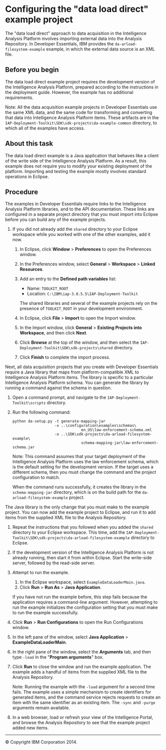 Configuring the "data load direct" example project
==================================================

The "data load direct" approach to data acquisition in the Intelligence Analysis Platform involves importing external data into the Analysis Repository. In Developer Essentials, IBM provides the `da-arload-filesystem-example` example, in which the external data source is an XML file.

Before you begin
----------------

The data load direct example project requires the development version of the Intelligence Analysis Platform, prepared according to the instructions in the deployment guide. However, the example has no additional requirements.

Note: All the data acquisition example projects in Developer Essentials use the same XML data, and the same code for transforming and converting that data into Intelligence Analysis Platform items. These artifacts are in the `IAP-Deployment-Toolkit\SDK\sdk-projects\da-example-common` directory, to which all of the examples have access.

About this task
---------------

The data load direct example is a Java application that behaves like a client of the write side of the Intelligence Analysis Platform. As a result, this example does not require you to modify your existing deployment of the platform. Importing and testing the example mostly involves standard operations in Eclipse.

Procedure
---------

The examples in Developer Essentials require links to the Intelligence Analysis Platform libraries, and to the API documentation. These links are configured in a separate project directory that you must import into Eclipse before you can build any of the example projects.

1.  If you did not already add the `shared` directory to your Eclipse workspace while you worked with one of the other examples, add it now.
    1.  In Eclipse, click **Window** \> **Preferences** to open the Preferences window.
    2.  In the Preferences window, select **General** \> **Workspace** \> **Linked Resources**.
    3.  Add an entry to the **Defined path variables** list:

        -   Name: `TOOLKIT_ROOT`
        -   Location: `C:\IBM\iap-3.0.5.5\IAP-Deployment-Toolkit`

        The shared libraries and several of the example projects rely on the presence of `TOOLKIT_ROOT` in your development environment.

    4.  In Eclipse, click **File** \> **Import** to open the Import window.
    5.  In the Import window, click **General** \> **Existing Projects into Workspace**, and then click **Next**.
    6.  Click **Browse** at the top of the window, and then select the `IAP-Deployment-Toolkit\SDK\sdk-projects\shared` directory.
    7.  Click **Finish** to complete the import process.

Next, all data acquisition projects that you create with Developer Essentials require a Java library that maps from platform-compatible XML to Intelligence Analysis Platform items. The library is specific to a particular Intelligence Analysis Platform schema. You can generate the library by running a command against the schema in question.

1.  Open a command prompt, and navigate to the `IAP-Deployment-Toolkit\scripts` directory.
2.  Run the following command:

    ``` {.pre .codeblock}
    python da-setup.py -t generate-mapping-jar
                       -x ..\configuration\examples\schemas\
                                   en_US\law-enforcement-schema.xml
                       -o ..\SDK\sdk-projects\da-arload-filesystem-example\
                                   schema-mapping-jar\law-enforcement-schema.jar
    ```

    Note: This command assumes that your target deployment of the Intelligence Analysis Platform uses the law enforcement schema, which is the default setting for the development version. If the target uses a different schema, then you must change the command and the project configuration to match.

    When the command runs successfully, it creates the library in the `schema-mapping-jar` directory, which is on the build path for the `da-arload-filesystem-example` project.

The Java library is the only change that you must make to the example project. You can now add the example project to Eclipse, and run it to add items from the supplied XML file to the Analysis Repository.

1.  Repeat the instructions that you followed when you added the `shared` directory to your Eclipse workspace. This time, add the `IAP-Deployment-Toolkit\SDK\sdk-projects\da-arload-filesystem-example` directory to Eclipse.
2.  If the development version of the Intelligence Analysis Platform is not already running, then start it from within Eclipse. Start the write-side server, followed by the read-side server.
3.  Attempt to run the example.
    1.  In the Eclipse workspace, select `ExampleDataLoaderMain.java`.
    2.  Click **Run** \> **Run As** \> **Java Application**.

    If you have not run the example before, this step fails because the application requires a command-line argument. However, attempting to run the example initializes the configuration setting that you must make to run the example successfully.
4.  Click **Run** \> **Run Configurations** to open the Run Configurations window.
5.  In the left pane of the window, select **Java Application** \> **ExampleDataLoaderMain**.
6.  In the right pane of the window, select the **Arguments** tab, and then type `-load` in the "**Program arguments**" box.
7.  Click **Run** to close the window and run the example application. The example adds a handful of items from the supplied XML file to the Analysis Repository.

    Note: Running the example with the `-load` argument for a second time fails. The example uses a simple mechanism to create identifiers for generated items, and the command service rejects requests to create an item with the same identifier as an existing item. The `-sync` and `-purge` arguments remain available.

8.  In a web browser, load or refresh your view of the Intelligence Portal, and browse the Analysis Repository to see that the example project added new items.

* * * * *

© Copyright IBM Corporation 2014.


